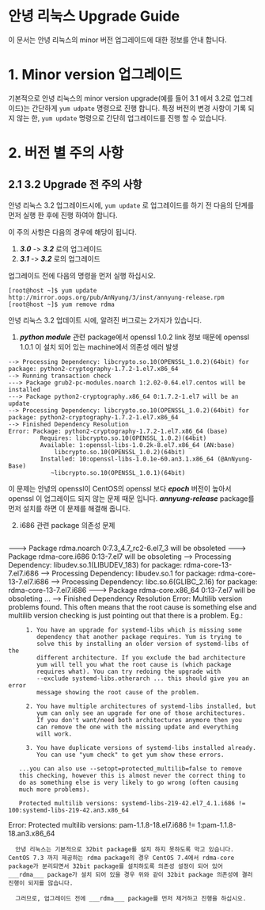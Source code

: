 

안녕 리눅스 Upgrade Guide
==

이 문서는 안녕 리눅스의 minor 버전 업그레이드에 대한 정보를 안내 합니다.

# 1. Minor version 업그레이드

기본적으로 안녕 리눅스의 minor version upgrade(예를 들어 3.1 에서 3.2로 업그레이드)는 간단하게 ```yum udpate``` 명령으로 진행 합니다. 특정 버전의 변경 사항이 기록 되지 않는 한, ```yum update``` 명령으로 간단히 업그레이드를 진행 할 수 있습니다.

# 2. 버전 별 주의 사항

## 2.1 3.2 Upgrade 전 주의 사항

안녕 리눅스 3.2 업그레이드시에, ```yum update``` 로 업그레이드를 하기 전 다음의 단계를 먼저 실행 한 후에 진행 하여야 합니다.

이 주의 사항은 다음의 경우에 해당이 됩니다.

 1. ___3.0___ -> ___3.2___ 로의 업그레이드
 2. ___3.1___ -> ___3.2___ 로의 업그레이드

업그레이드 전에 다음의 명령을 먼저 실행 하십시오.  

```
[root@host ~]$ yum update http://mirror.oops.org/pub/AnNyung/3/inst/annyung-release.rpm
[root@host ~]$ yum remove rdma
```

안녕 리눅스 3.2 업데이트 시에, 알려진 버그로는 2가지가 있습니다.

1. ___python module___ 관련 package에서 openssl 1.0.2 link 정보 때문에 openssl 1.0.1 이 설치 되어 있는 machine에서 의존성 에러 발생

  ```
--> Processing Dependency: libcrypto.so.10(OPENSSL_1.0.2)(64bit) for package: python2-cryptography-1.7.2-1.el7.x86_64
--> Running transaction check
---> Package grub2-pc-modules.noarch 1:2.02-0.64.el7.centos will be installed
---> Package python2-cryptography.x86_64 0:1.7.2-1.el7 will be an update
--> Processing Dependency: libcrypto.so.10(OPENSSL_1.0.2)(64bit) for package: python2-cryptography-1.7.2-1.el7.x86_64
--> Finished Dependency Resolution
Error: Package: python2-cryptography-1.7.2-1.el7.x86_64 (base)
           Requires: libcrypto.so.10(OPENSSL_1.0.2)(64bit)
           Available: 1:openssl-libs-1.0.2k-8.el7.x86_64 (AN:base)
               libcrypto.so.10(OPENSSL_1.0.2)(64bit)
           Installed: 10:openssl-libs-1.0.1e-60.an3.1.x86_64 (@AnNyung-Base)
              ~libcrypto.so.10(OPENSSL_1.0.1)(64bit)
```

  이 문제는 안녕의 openssl이 CentOS의 openssl 보다 ___epoch___ 버전이 높아서 openssl 이 업그레이드 되지 않는 문제 때문 입니다. ___annyung-release___ package를 먼저 설치를 하면 이 문제를 해결해 줍니다.

2. i686 관련 package 의존성 문제

   ```
---> Package rdma.noarch 0:7.3_4.7_rc2-6.el7_3 will be obsoleted
---> Package rdma-core.i686 0:13-7.el7 will be obsoleting
--> Processing Dependency: libudev.so.1(LIBUDEV_183) for package: rdma-core-13-7.el7.i686
--> Processing Dependency: libudev.so.1 for package: rdma-core-13-7.el7.i686
--> Processing Dependency: libc.so.6(GLIBC_2.16) for package: rdma-core-13-7.el7.i686
---> Package rdma-core.x86_64 0:13-7.el7 will be obsoleting
...
--> Finished Dependency Resolution
Error:  Multilib version problems found. This often means that the root
       cause is something else and multilib version checking is just
       pointing out that there is a problem. Eg.:

         1. You have an upgrade for systemd-libs which is missing some
            dependency that another package requires. Yum is trying to
            solve this by installing an older version of systemd-libs of the
            different architecture. If you exclude the bad architecture
            yum will tell you what the root cause is (which package
            requires what). You can try redoing the upgrade with
            --exclude systemd-libs.otherarch ... this should give you an error
            message showing the root cause of the problem.

         2. You have multiple architectures of systemd-libs installed, but
            yum can only see an upgrade for one of those architectures.
            If you don't want/need both architectures anymore then you
            can remove the one with the missing update and everything
            will work.

         3. You have duplicate versions of systemd-libs installed already.
            You can use "yum check" to get yum show these errors.

       ...you can also use --setopt=protected_multilib=false to remove
       this checking, however this is almost never the correct thing to
       do as something else is very likely to go wrong (often causing
       much more problems).

       Protected multilib versions: systemd-libs-219-42.el7_4.1.i686 != 100:systemd-libs-219-42.an3.x86_64
Error: Protected multilib versions: pam-1.1.8-18.el7.i686 != 1:pam-1.1.8-18.an3.x86_64
```
  안녕 리눅스는 기본적으로 32bit package를 설치 하지 못하도록 막고 있습니다. CentOS 7.3 까지 제공하는 rdma package의 경우 CentOS 7.4에서 rdma-core package가 분리되면서 32bit package를 설치하도록 의존성 설정이 되어 있어 ___rdma___ package가 설치 되어 있을 경우 위와 같이 32bit package 의존성에 결러 진행이 되지를 않습니다.
  
  그러므로, 업그레이드 전에 ___rdma___ package를 먼저 제거하고 진행을 하십시오.
